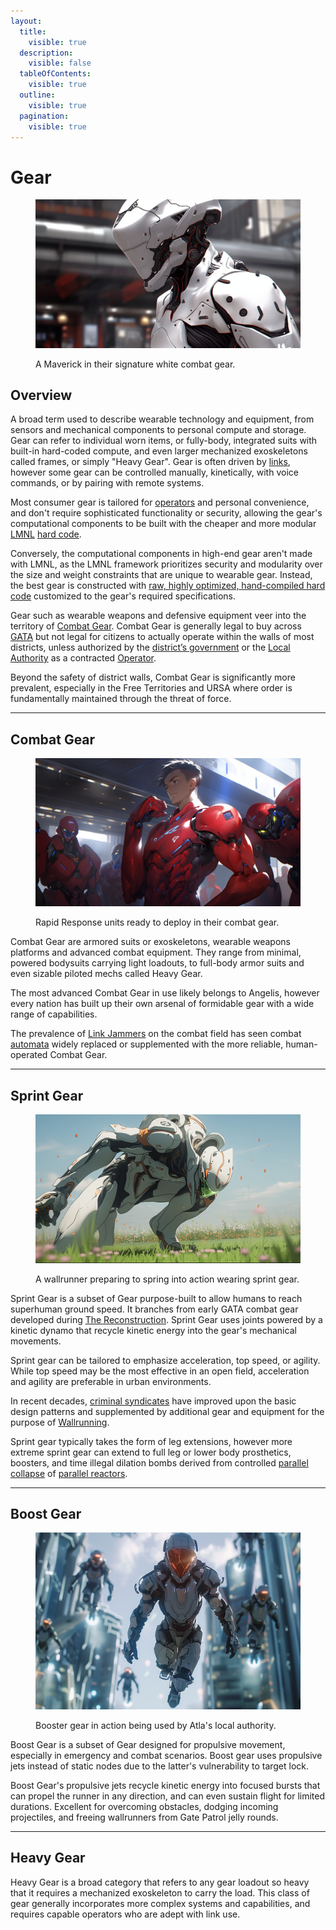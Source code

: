 ```yaml
---
layout:
  title:
    visible: true
  description:
    visible: false
  tableOfContents:
    visible: true
  outline:
    visible: true
  pagination:
    visible: true
---
```


# Gear

<figure><img src="../../.gitbook/assets/nomoney420_extreme_close_up_character_in_slim_armored_combat_su_b94de5e5-759b-4d56-80d7-a6f52d6e4847.png" alt=""><figcaption><p>A Maverick in their signature white combat gear.</p></figcaption></figure>

## Overview

A broad term used to describe wearable technology and equipment, from sensors and mechanical components to personal compute and storage. Gear can refer to individual worn items, or fully-body, integrated suits with built-in hard-coded compute, and even larger mechanized exoskeletons called frames, or simply "Heavy Gear". Gear is often driven by [links](links.md), however some gear can be controlled manually, kinetically, with voice commands, or by pairing with remote systems.

Most consumer gear is tailored for [operators](../gata/enterprise/operators.md) and personal convenience, and don't require sophisticated functionality or security, allowing the gear's computational components to be built with the cheaper and more modular [LMNL](hard-code.md#lmnl) [hard code](hard-code.md).

Conversely, the computational components in high-end gear aren't made with LMNL, as the LMNL framework prioritizes security and modularity over the size and weight constraints that are unique to wearable gear. Instead, the best gear is constructed with [raw, highly optimized, hand-compiled hard code](hard-code.md#raw-hard-code) customized to the gear's required specifications.

Gear such as wearable weapons and defensive equipment veer into the territory of [Combat Gear](gear.md#combat-gear). Combat Gear is generally legal to buy across [GATA](../gata/) but not legal for citizens to actually operate within the walls of most districts, unless authorized by the [district’s government](../gata/politics/districts.md) or the [Local Authority](../gata/law-and-order/local-authority.md) as a contracted [Operator](../gata/enterprise/operators.md).

Beyond the safety of district walls, Combat Gear is significantly more prevalent, especially in the Free Territories and URSA where order is fundamentally maintained through the threat of force.

***

## **Combat Gear**

<figure><img src="../../.gitbook/assets/nomoney420_character_standing_next_to_an_armored_combat_suit_sl_ca479467-ee05-4faa-9ed4-b20dced267bc.png" alt="" width="563"><figcaption><p>Rapid Response units ready to deploy in their combat gear.</p></figcaption></figure>

Combat Gear are armored suits or exoskeletons, wearable weapons platforms and advanced combat equipment. They range from minimal, powered bodysuits carrying light loadouts, to full-body armor suits and even sizable piloted mechs called Heavy Gear.

The most advanced Combat Gear in use likely belongs to Angelis, however every nation has built up their own arsenal of formidable gear with a wide range of capabilities.

The prevalence of [Link Jammers](links.md#link-jammers) on the combat field has seen combat [automata](automata.md) widely replaced or supplemented with the more reliable, human-operated Combat Gear.

***

## Sprint Gear

<figure><img src="../../.gitbook/assets/nomoney420_extreme_closeup_of_a_man_with_advanced_leg_armor_in__084cdda1-095b-4f97-b40c-ff0da842acbb.png" alt="" width="563"><figcaption><p>A wallrunner preparing to spring into action wearing sprint gear.</p></figcaption></figure>

Sprint Gear is a subset of Gear purpose-built to allow humans to reach superhuman ground speed. It branches from early GATA combat gear developed during [The Reconstruction](../history/the-reconstruction.md). Sprint Gear uses joints powered by a kinetic dynamo that recycle kinetic energy into the gear's mechanical movements.

Sprint gear can be tailored to emphasize acceleration, top speed, or agility. While top speed may be the most effective in an open field, acceleration and agility are preferable in urban environments.

In recent decades, [criminal syndicates](../gata/criminal-element/syndicates.md) have improved upon the basic design patterns and supplemented by additional gear and equipment for the purpose of [Wallrunning](../gata/criminal-element/wallrunners.md).

Sprint gear typically takes the form of leg extensions, however more extreme sprint gear can extend to full leg or lower body prosthetics, boosters, and time illegal dilation bombs derived from controlled [parallel collapse](parallel-energy.md#dangers-and-time-distortion) of [parallel reactors](parallel-energy.md).

***

## Boost Gear

<figure><img src="../../.gitbook/assets/boostgear.png" alt="" width="563"><figcaption><p>Booster gear in action being used by Atla's local authority.</p></figcaption></figure>

Boost Gear is a subset of Gear designed for propulsive movement, especially in emergency and combat scenarios. Boost gear uses propulsive jets instead of static nodes due to the latter's vulnerability to target lock.

Boost Gear's propulsive jets recycle kinetic energy into focused bursts that can propel the runner in any direction, and can even sustain flight for limited durations. Excellent for overcoming obstacles, dodging incoming projectiles, and freeing wallrunners from Gate Patrol jelly rounds.

***

## Heavy Gear

Heavy Gear is a broad category that refers to any gear loadout so heavy that it requires a mechanized exoskeleton to carry the load. This class of gear generally incorporates more complex systems and capabilities, and requires capable operators who are adept with link use.
